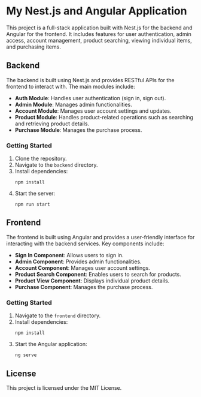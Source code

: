# My Nest.js and Angular Application

This project is a full-stack application built with Nest.js for the backend and Angular for the frontend. It includes features for user authentication, admin access, account management, product searching, viewing individual items, and purchasing items.

## Backend

The backend is built using Nest.js and provides RESTful APIs for the frontend to interact with. The main modules include:

- **Auth Module**: Handles user authentication (sign in, sign out).
- **Admin Module**: Manages admin functionalities.
- **Account Module**: Manages user account settings and updates.
- **Product Module**: Handles product-related operations such as searching and retrieving product details.
- **Purchase Module**: Manages the purchase process.

### Getting Started

1. Clone the repository.
2. Navigate to the `backend` directory.
3. Install dependencies:
   ```
   npm install
   ```
4. Start the server:
   ```
   npm run start
   ```

## Frontend

The frontend is built using Angular and provides a user-friendly interface for interacting with the backend services. Key components include:

- **Sign In Component**: Allows users to sign in.
- **Admin Component**: Provides admin functionalities.
- **Account Component**: Manages user account settings.
- **Product Search Component**: Enables users to search for products.
- **Product View Component**: Displays individual product details.
- **Purchase Component**: Manages the purchase process.

### Getting Started

1. Navigate to the `frontend` directory.
2. Install dependencies:
   ```
   npm install
   ```
3. Start the Angular application:
   ```
   ng serve
   ```

## License

This project is licensed under the MIT License.